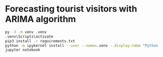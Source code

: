 # Forecasting tourist visitors with ARIMA algorithm

```bash
py -3 -m venv .venv
.venv\Scripts\activate
pip3 install -r requirements.txt
python -m ipykernel install --user --name=.venv --display-name "Python (.venv)"
jupyter notebook
```